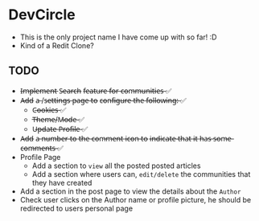 # DevCircle

- This is the only project name I have come up with so far! :D
- Kind of a Redit Clone?

## TODO

- I̶m̶p̶l̶e̶m̶e̶n̶t̶ S̶e̶a̶r̶c̶h̶ f̶e̶a̶t̶u̶r̶e̶ f̶o̶r̶ c̶o̶m̶m̶u̶n̶i̶t̶i̶e̶s̶ ✅
- A̶d̶d̶ a̶ /s̶e̶t̶t̶i̶n̶g̶s̶ p̶a̶g̶e̶ t̶o̶ c̶o̶n̶f̶i̶g̶u̶r̶e̶ t̶h̶e̶ f̶o̶l̶l̶o̶w̶i̶n̶g̶:̶ ✅
  - C̶o̶o̶k̶i̶e̶s̶ ✅
  - T̶h̶e̶m̶e̶/M̶o̶d̶e̶ ✅
  - U̶p̶d̶a̶t̶e̶ P̶r̶o̶f̶i̶l̶e̶ ✅
- A̶d̶d̶ a̶ n̶u̶m̶b̶e̶r̶ t̶o̶ t̶h̶e̶ c̶o̶m̶m̶e̶n̶t̶ i̶c̶o̶n̶ t̶o̶ i̶n̶d̶i̶c̶a̶t̶e̶ t̶h̶a̶t̶ i̶t̶ h̶a̶s̶ s̶o̶m̶e̶ c̶o̶m̶m̶e̶n̶t̶s̶ ✅
- Profile Page
  - Add a section to `view` all the posted posted articles
  - Add a section where users can, `edit/delete` the communities that they have created
- Add a section in the post page to view the details about the `Author`
- Check user clicks on the Author name or profile picture, he should be redirected to users personal page

